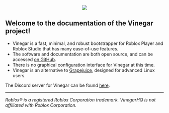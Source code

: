 <p align="center">
  <img style="max-width: 30%" src="/favicon.svg">
</p>

## Welcome to the documentation of the Vinegar project!

- Vinegar is a fast, minimal, and robust bootstrapper for Roblox Player and Roblox Studio that has many ease-of-use features.
- The software and documentation are both open source, and can be accessed [on GitHub](https://github.com/vinegarhq).
- There is no graphical configuration interface for Vinegar at this time.
- Vinegar is an alternative to [Grapejuice](https://brinkervii.gitlab.io/grapejuice/), designed for advanced Linux users.

The Discord server for Vinegar can be found [here](https://discord.gg/dzdzZ6Pps2).

---

_Roblox® is a registered Roblox Corporation trademark. VinegarHQ is not affiliated with Roblox Corporation._
